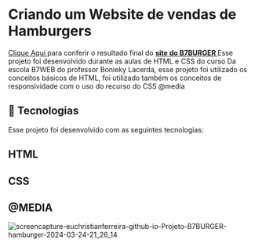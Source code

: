 # Criando um Website de vendas de Hamburgers 
<a href="https://euchristianferreira.github.io/Projeto-B7BURGER-hamburger/" target="_blank">Clique Aqui </a>
para conferir o resultado final do <b><a href="https://euchristianferreira.github.io/Projeto-B7BURGER-hamburger/" target="_blank">site do B7BURGER </a> </b>
Esse projeto foi desenvolvido durante as aulas de HTML e CSS do curso Da escola B7WEB do professor Bonieky Lacerda, esse projeto foi utilizado os conceitos básicos de HTML, foi utilizado também os conceitos de responsividade com o uso do recurso do CSS @media

## 🚀 Tecnologias

<p> Esse projeto foi desenvolvido com as seguintes tecnologias: </p>

## HTML
## CSS
## @MEDIA

![screencapture-euchristianferreira-github-io-Projeto-B7BURGER-hamburger-2024-03-24-21_26_14](https://github.com/euchristianferreira/Projeto-B7BURGER-hamburger/assets/44811888/f242ee24-503a-40ea-a6ab-498d675a1062)
